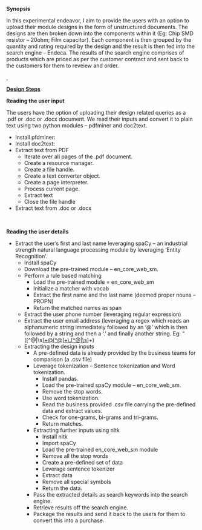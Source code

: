 <p><strong>Synopsis</strong></p>
<p>In this experimental endeavor, I aim to provide the users with an option to upload their module designs in the form of unstructured documents. The designs are then broken down into the components within it (Eg: Chip SMD resistor &ndash; 20ohm; Film capacitor). Each component is then grouped by the quantity and rating required by the design and the result is then fed into the search engine &ndash; Endeca. The results of the search engine comprises of products which are priced as per the customer contract and sent back to the customers for them to reveiew and order.</p>
<p><strong><u>&nbsp;</u></strong></p>
<p><strong><u>Design Steps</u></strong></p>
<p><strong>Reading the user input</strong></p>
<p>The users have the option of uploading their design related queries as a .pdf or .doc or .docx document. We read their inputs and convert it to plain text using two python modules &ndash; pdfminer and doc2text.</p>
<ul>
<li>Install pfdminer:</li>
<li>Install doc2text:</li>
<li>Extract text from PDF
<ul>
<li>Iterate over all pages of the .pdf document.</li>
<li>Create a resource manager.</li>
<li>Create a file handle.</li>
<li>Create a text converter object.</li>
<li>Create a page interpreter.</li>
<li>Process current page.</li>
<li>Extract text</li>
<li>Close the file handle</li>
</ul>
</li>
<li>Extract text from .doc or .docx</li>
</ul>
<p><strong>&nbsp;</strong></p>
<p><strong>Reading the user details</strong></p>
<ul>
<li>Extract the user&rsquo;s first and last name leveraging spaCy &ndash; an industrial strength natural language processing module by leveraging &lsquo;Entity Recognition&rsquo;.
<ul>
<li>Install spaCy</li>
<li>Download the pre-trained module &ndash; en_core_web_sm.</li>
<li>Perform a rule based matching
<ul>
<li>Load the pre-trained module = en_core_web_sm</li>
<li>Initialize a matcher with vocab</li>
<li>Extract the first name and the last name (deemed proper nouns &ndash; PROPN)</li>
<li>Return the matched names as span</li>
</ul>
</li>
<li>Extract the user phone number (leveraging regular expression)</li>
<li>Extract the user email address (leveraging a regex which reads an alphanumeric string immediately followed by an &lsquo;@&rsquo; which is then followed by a string and then a &lsquo;.&rsquo; and finally another string. Eg: "([^@|\s]<a href="mailto:+@[%5e@]+\.%5b%5e@|\s">+@[^@]+\.[^@|\s</a>]+)</li>
<li>Extracting the design inputs
<ul>
<li>A pre-defined data is already provided by the business teams for comparison (a .csv file)</li>
<li>Leverage tokenization &ndash; Sentence tokenization and Word tokenization.
<ul>
<li>Install pandas.</li>
<li>Load the pre-trained spaCy module &ndash; en_core_web_sm.</li>
<li>Remove the stop words.</li>
<li>Use word tokenization.</li>
<li>Read the business provided .csv file carrying the pre-defined data and extract values.</li>
<li>Check for one-grams, bi-grams and tri-grams.</li>
<li>Return matches.</li>
</ul>
</li>
<li>Extracting further inputs using nltk
<ul>
<li>Install nltk</li>
<li>Import spaCy</li>
<li>Load the pre-trained en_core_web_sm module</li>
<li>Remove all the stop words</li>
<li>Create a pre-defined set of data</li>
<li>Leverage sentence tokenizer</li>
<li>Extract data</li>
<li>Remove all special symbols</li>
<li>Return the data.</li>
</ul>
</li>
<li>Pass the extracted details as search keywords into the search engine.</li>
<li>Retrieve results off the search engine.</li>
<li>Package the results and send it back to the users for them to convert this into a purchase.</li>
</ul>
</li>
</ul>
</li>
</ul>
